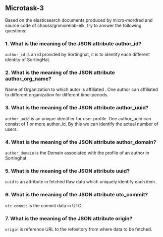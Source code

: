 ## Microtask-3

Based on the elasticsearch documents produced by micro-mordred and source code of chaoss/grimoirelab-elk, try to answer the following questions:

### 1. What is the meaning of the JSON attribute author_id?
`author_id` is an id provided by Sortinghat, it is to identify each different identity of SortingHat.

### 2. What is the meaning of the JSON attribute author_org_name?
Name of Organization to which autor is affiliated . One author can affiliated to different organization for different time-periods.

### 3. What is the meaning of the JSON attribute author_uuid?
`author_uuid` is an unique identifier for user profile. One author_uuid can consist of 1 or more author_id. By this we can identify the actual number of users.

### 4. What is the meaning of the JSON attribute author_domain?
`author_domain` is the Domain associated with the profile of an author in Sortinghat.

### 5. What is the meaning of the JSON attribute uuid?
`uuid` is an attribute in fetched Raw data which uniquely identify each item .

### 6. What is the meaning of the JSON attribute utc_commit?
`utc_commit` is the commit data in UTC.

### 7. What is the meaning of the JSON attribute origin?
`origin` is reference URL to the refository from where data to be fetched.
